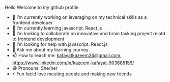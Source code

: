 Hello Welcome to my github profile

- 🔭 I’m currently working on leveraging on my technical skills as a frontend developer
- 🌱 I’m currently learning javascript, React.js
- 👯 I’m looking to collaborate on innovative and brain tasking project relatd to frontend development
- 🤔 I’m looking for help with javascript. React.js
- 💬 Ask me about my learning journey
- 📫 How to reach me: kafayatkazeem24@gmail.com, https://www.linkedin.com/in/kazeem-kafayat-903685159/
- 😄 Pronouns: She/her
- ⚡ Fun fact:I love meeting people and making new friends

